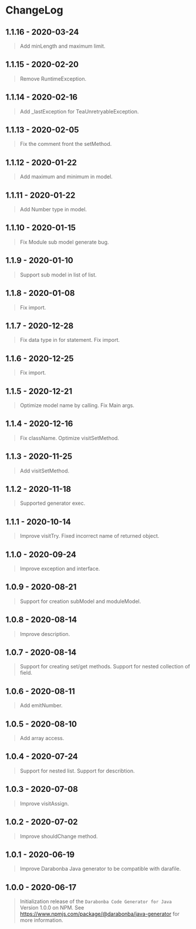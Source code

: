 # ChangeLog

## 1.1.16 - 2020-03-24

> Add minLength and maximum limit.

## 1.1.15 - 2020-02-20

> Remove RuntimeException.

## 1.1.14 - 2020-02-16

> Add _lastException for TeaUnretryableException.

## 1.1.13 - 2020-02-05

> Fix the comment front the setMethod.

## 1.1.12 - 2020-01-22

> Add maximum and minimum in model.

## 1.1.11 - 2020-01-22

> Add Number type in model.

## 1.1.10 - 2020-01-15

> Fix Module sub model generate bug.

## 1.1.9 - 2020-01-10

> Support sub model in list of list.

## 1.1.8 - 2020-01-08

> Fix import.

## 1.1.7 - 2020-12-28

> Fix data type in for statement.
> Fix import.

## 1.1.6 - 2020-12-25

> Fix import.

## 1.1.5 - 2020-12-21

> Optimize model name by calling.
> Fix Main args.

## 1.1.4 - 2020-12-16

> Fix className.
> Optimize visitSetMethod.

## 1.1.3 - 2020-11-25

> Add visitSetMethod.

## 1.1.2 - 2020-11-18

> Supported generator exec.

## 1.1.1 - 2020-10-14

> Improve visitTry.
> Fixed incorrect name of returned object.

## 1.1.0 - 2020-09-24

> Improve exception and interface.

## 1.0.9 - 2020-08-21

> Support for creation subModel and moduleModel.

## 1.0.8 - 2020-08-14

> Improve description.

## 1.0.7 - 2020-08-14

> Support for creating set/get methods.
> Support for nested collection of field.

## 1.0.6 - 2020-08-11

> Add emitNumber.

## 1.0.5 - 2020-08-10

> Add array access.

## 1.0.4 - 2020-07-24

> Support for nested list.
> Support for describtion.

## 1.0.3 - 2020-07-08

> Improve visitAssign.

## 1.0.2 - 2020-07-02

> Improve shouldChange method.

## 1.0.1 - 2020-06-19

> Improve Darabonba Java generator to be compatible with darafile.

## 1.0.0 - 2020-06-17

> Initialization release of the `Darabonba Code Generator for Java` Version 1.0.0 on NPM.
> See <https://www.npmjs.com/package/@darabonba/java-generator> for more information.